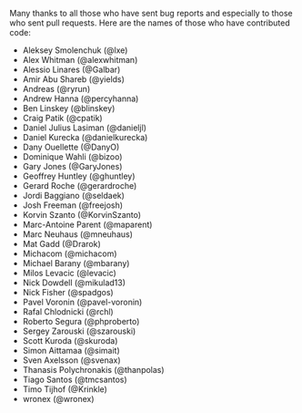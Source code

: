 Many thanks to all those who have sent bug reports and especially to those who sent pull requests. Here are the names of those who have contributed code:

- Aleksey Smolenchuk (@lxe)
- Alex Whitman (@alexwhitman)
- Alessio Linares (@Galbar)
- Amir Abu Shareb (@yields)
- Andreas (@ryrun)
- Andrew Hanna (@percyhanna)
- Ben Linskey (@blinskey)
- Craig Patik (@cpatik)
- Daniel Julius Lasiman (@danieljl)
- Daniel Kurecka (@danielkurecka)
- Dany Ouellette (@DanyO)
- Dominique Wahli (@bizoo)
- Gary Jones (@GaryJones)
- Geoffrey Huntley (@ghuntley)
- Gerard Roche (@gerardroche)
- Jordi Baggiano (@seldaek)
- Josh Freeman (@freejosh)
- Korvin Szanto (@KorvinSzanto)
- Marc-Antoine Parent (@maparent)
- Marc Neuhaus (@mneuhaus)
- Mat Gadd (@Drarok)
- Michacom (@michacom)
- Michael Barany (@mbarany)
- Milos Levacic (@levacic)
- Nick Dowdell (@mikulad13)
- Nick Fisher (@spadgos)
- Pavel Voronin (@pavel-voronin)
- Rafal Chlodnicki (@rchl)
- Roberto Segura (@phproberto)
- Sergey Zarouski (@szarouski)
- Scott Kuroda (@skuroda)
- Simon Aittamaa (@simait)
- Sven Axelsson (@svenax)
- Thanasis Polychronakis (@thanpolas)
- Tiago Santos (@tmcsantos)
- Timo Tijhof (@Krinkle)
- wronex (@wronex)
